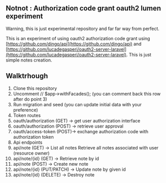 ## Notnot : Authorization code grant oauth2 lumen experiment

Warning, this is just experimental repository and far far way from perfect.

This is an experiment of using oauth2 authorization code grant using [https://github.com/dingo/api](https://github.com/dingo/api) and [https://github.com/lucadegasperi/oauth2-server-laravel](https://github.com/lucadegasperi/oauth2-server-laravel).
This is just simple notes creation.

## Walktrhough

1. Clone this repository
2. Uncomment // $app->withFacades(); (you can comment back this row after do point 3)
3. Run migration and seed (you can update initial data with your preference)
4. Token routes
  1. oauth/authorization (GET) -> get user authorization interface
  2. oauth/authorization (POST) -> retrieve user approval
  3. oauth/access-token (POST)-> exchange authorization code with authorization token
5. Api endpoints
  1. api/note (GET) -> List all notes Retrieve all notes associated with user (resource owner)
  2. api/note/{id} (GET)   -> Retrieve note by id
  3. api/note (POST) -> Create new note
  4. api/note/{id} (PUT/PATCH) -> Update note by given id
  5. api/note/{id} (DELETE) -> Destroy note
